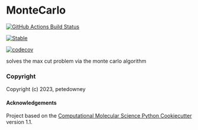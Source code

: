 MonteCarlo
==============================
[//]: # (Badges)
[![GitHub Actions Build Status](https://github.com/petedowney/MonteCarloAlgorithm/workflows/CI/badge.svg)](https://github.com/petedowney/MonteCarloAlgorithm/actions?query=workflow%3ACI)

[![Stable](https://img.shields.io/badge/docs-stable-blue.svg)](https://montecarloalgorithm.readthedocs.io/en/latest/index.html)


[![codecov](https://codecov.io/gh/petedowney/MonteCarlo/branch/main/graph/badge.svg)](https://codecov.io/gh/petedowney/MonteCarlo/branch/main)


solves the max cut problem via the monte carlo algorithm

### Copyright

Copyright (c) 2023, petedowney


#### Acknowledgements
 
Project based on the 
[Computational Molecular Science Python Cookiecutter](https://github.com/molssi/cookiecutter-cms) version 1.1.
